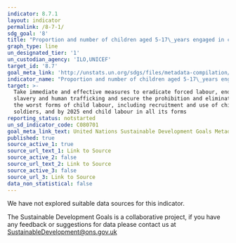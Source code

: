 ```yaml
---
indicator: 8.7.1
layout: indicator
permalink: /8-7-1/
sdg_goal: '8'
title: "Proportion and number of children aged 5‑17\_years engaged in child labour, by sex and age"
graph_type: line
un_designated_tier: '1'
un_custodian_agency: 'ILO,UNICEF'
target_id: '8.7'
goal_meta_link: 'http://unstats.un.org/sdgs/files/metadata-compilation/Metadata-Goal-8.pdf'
indicator_name: "Proportion and number of children aged 5‑17\_years engaged in child labour, by sex and age"
target: >-
  Take immediate and effective measures to eradicate forced labour, end modern
  slavery and human trafficking and secure the prohibition and elimination of
  the worst forms of child labour, including recruitment and use of child
  soldiers, and by 2025 end child labour in all its forms
reporting_status: notstarted
un_sd_indicator_code: C080701
goal_meta_link_text: United Nations Sustainable Development Goals Metadata (pdf 525kB)
published: true
source_active_1: true
source_url_text_1: Link to Source
source_active_2: false
source_url_text_2: Link to Source
source_active_3: false
source_url_3: Link to Source
data_non_statistical: false
---
```


We have not explored suitable data sources for this indicator. 

The Sustainable Development Goals is a collaborative project, if you have any feedback or suggestions for data please contact us at <SustainableDevelopment@ons.gov.uk>  
